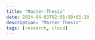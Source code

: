 ```yaml
---
title: "Master-Thesis"
date: 2024-04-03T02:01:58+05:30
description: "Master Thesis"
tags: [research, cloud]
---
```


